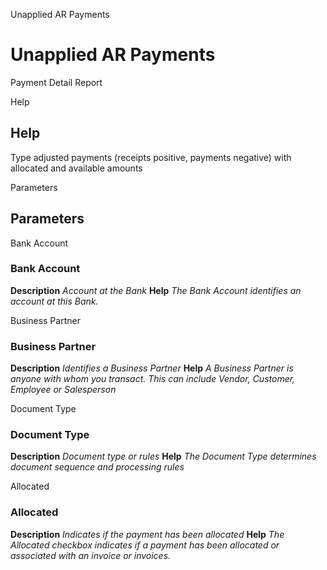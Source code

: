 
Unapplied AR Payments
# Unapplied AR Payments


Payment Detail Report

Help
## Help

Type adjusted payments (receipts positive, payments negative) with allocated and available amounts

Parameters
## Parameters


Bank Account
### Bank Account

**Description**
 *Account at the Bank*
**Help**
 *The Bank Account identifies an account at this Bank.*

Business Partner
### Business Partner

**Description**
 *Identifies a Business Partner*
**Help**
 *A Business Partner is anyone with whom you transact.  This can include Vendor, Customer, Employee or Salesperson*

Document Type
### Document Type

**Description**
 *Document type or rules*
**Help**
 *The Document Type determines document sequence and processing rules*

Allocated
### Allocated

**Description**
 *Indicates if the payment has been allocated*
**Help**
 *The Allocated checkbox indicates if a payment has been allocated or associated with an invoice or invoices.*
